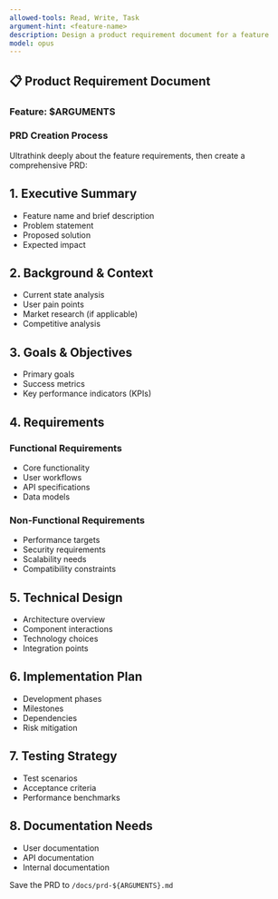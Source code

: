 ```yaml
---
allowed-tools: Read, Write, Task
argument-hint: <feature-name>
description: Design a product requirement document for a feature
model: opus
---
```


## 📋 Product Requirement Document

### Feature: $ARGUMENTS

### PRD Creation Process

Ultrathink deeply about the feature requirements, then create a comprehensive PRD:

## 1. Executive Summary
- Feature name and brief description
- Problem statement
- Proposed solution
- Expected impact

## 2. Background & Context
- Current state analysis
- User pain points
- Market research (if applicable)
- Competitive analysis

## 3. Goals & Objectives
- Primary goals
- Success metrics
- Key performance indicators (KPIs)

## 4. Requirements

### Functional Requirements
- Core functionality
- User workflows
- API specifications
- Data models

### Non-Functional Requirements
- Performance targets
- Security requirements
- Scalability needs
- Compatibility constraints

## 5. Technical Design
- Architecture overview
- Component interactions
- Technology choices
- Integration points

## 6. Implementation Plan
- Development phases
- Milestones
- Dependencies
- Risk mitigation

## 7. Testing Strategy
- Test scenarios
- Acceptance criteria
- Performance benchmarks

## 8. Documentation Needs
- User documentation
- API documentation
- Internal documentation

Save the PRD to `/docs/prd-${ARGUMENTS}.md`
